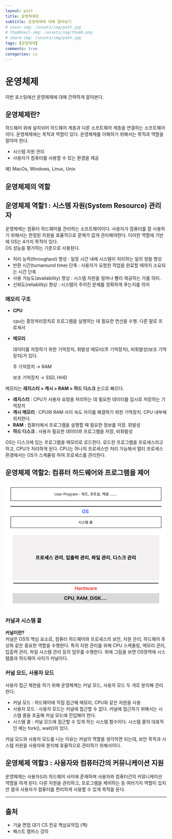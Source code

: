 ```yaml
---
layout: post
title: 운영체제란
subtitle: 운영체제에 대해 알아보기
# cover-img: /assets/img/path.jpg
# thumbnail-img: /assets/img/thumb.png
# share-img: /assets/img/path.jpg
tags: [운영체제]
comments: true
categories: cs
---
```

# 운영체제

이번 포스팅에선 운영체제에 대해 간략하게 알아본다.

## 운영체제란?

하드웨어 위에 설치되어 하드웨어 계층과 다른 소프트웨어 계층을 연결하는 소프트웨어이다.
운영체제에는 목적과 역할이 있다. 운영체제를 이해하기 위해서는 목적과 역할을 잘아야 한다.

- 시스템 자원 관리
- 사용자가 컴퓨터를 사용할 수 있는 환경을 제공

예) MacOs, Windows, Linux, Unix

## 운영체제의 역할

## 운영체제 역할1 : 시스템 자원(System Resource) 관리자

운영체제는 컴퓨터 하드웨어를 관리하는 소프트웨어이다. 사용자가 컴퓨터를 잘 사용하기 위해서는 한정된 자원을 효율적으로 문제가 없게 관리해야한다.
이러한 역할에 기반에 OS는 4가지 목적이 있다.  
OS 성능을 평가하는 기준으로 사용된다.

- 처리 능력(throughput) 향상 : 일정 시간 내에 시스템이 처리하는 일의 양을 향상
- 반환 시간(turnaround time) 단축 : 사용자가 요청한 작업을 완료할 때까지 소요되는 시간 단축
- 사용 가능도(availability) 향상 : 시스템 자원을 얼마나 빨리 제공하는 가를 의미.
- 신뢰도(reliability) 향상 : 시스템이 주어진 문제를 정확하게 푸는지를 의미

### 메모리 구조

- **CPU**

  cpu는 중앙처리장치로 프로그램을 실행하는 데 필요한 연산을 수행. 다른 말로 프로세서

- **메모리**

  데이터를 저장하기 위한 기억장치, 휘발성 메모리(주 기억장치), 비휘발성(보조 기억장치)가 있다.

  주 기억장치 → RAM

  보조 기억장치 → SSD, HHD


메모리는 **레지스터 > 캐시 > RAM > 하드 디스크** 순으로 빠르다.

- **레지스터** : CPU가 사용자 요청을 처리하는 데 필요한 데이터를 임시로 저장하는 기억장치
- **캐시 메모리** : CPU와 RAM 사이 속도 차이를 해결하기 위한 기억장치. CPU 내부에 위치한다.
- **RAM** : 컴퓨터에서 프로그램을 실행할 때 필요한 정보를 저장. 휘발성
- **하드 디스크** : 사용자 필요한 데이터와 프로그램을 저장, 비휘발성

OS는 디스크에 있는 프로그램을 메모리로 로드한다. 로드한 프로그램을 프로세스라고 하고, CPU가 처리하게 된다. CPU는 하나의 프로세스만 처리 가능해서 멀티 프로세스 환경에서는 OS가 스케쥴링 하여 프로세스를 관리한다.

## 운영체제 역할2: 컴퓨터 하드웨어와 프로그램을 제어
![img.png](../../assets/img/posts/2024-04-17-cs-operation-system-1-picture-1.png)

### 커널과 시스템 콜

**커널이란?**  
커널은 OS의 핵심 요소로, 컴퓨터 하드웨어와 프로세스의 보안, 자원 관리, 하드웨어 추상화 같은 중요한 역할을 수행한다. 
특히 자원 관리를 위해 CPU 스케줄링, 메모리 관리, 입출력 관리, 파일 시스템 관리 등의 업무를 수행한다.
위에 그림을 보면 OS영역에 시스템콜과 하드웨어 사이가 커널이다.

### 커널 모드, 사용자 모드

사용자 접근 제한을 하기 위해 운영체제는 커널 모드, 사용자 모드 두 개로 분리해 관리한다.

- 커널 모드 : 하드웨어에 직접 접근해 메모리, CPU와 같은 자원을 사용
- 사용자 모드 : 사용자 모드는 커널에 접근할 수 없다. 커널에 접근하기 위해서는 시스템 콜을 호출해 커널 모드에 진입해야 한다.
- 시스템 콜 : 커널 모드에 접근할 수 있게 하는 시스템 함수이다. 시스템 콜의 대표적인 예는 fork(), wait()이 있다.

커널 모드와 사용자 모드를 나눈 이유는 커널의 역할을 생각하면 되는데, 보안 목적과 시스템 자원을 사용자와 분리해 효율적으로 관리하기 위해서이다.

## 운영체제 역할3 : 사용자와 컴퓨터간의 커뮤니케이션 지원

운영체제는 사용자(UI) 하드웨어 사이에 존재하며 사용자와 컴퓨터간의 커뮤니케이션 역할을 하게 된다. 다른 자원을 관리하고, 프로그램을 제어하는 등 여러가지 역할이 있지만 결국 사용자가 컴퓨터를 편리하게 사용할 수 있게 목적을 둔다.


---
## 출처
- 기술 면접 대기 CS 전공 핵심요약집 (책)
- 패스트 캠퍼스 강의

